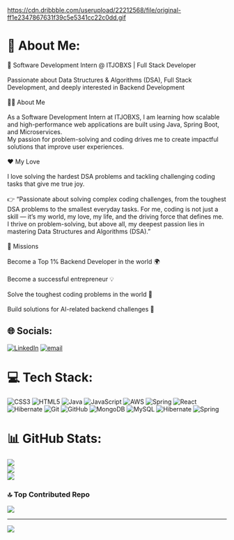 https://cdn.dribbble.com/userupload/22212568/file/original-ff1e2347867631f39c5e5341cc22c0dd.gif
# 💫 About Me:
🚀 Software Development Intern @ ITJOBXS | Full Stack Developer<br><br>Passionate about Data Structures & Algorithms (DSA), Full Stack Development, and deeply interested in Backend Development<br><br>👨‍💻 About Me<br><br>As a Software Development Intern at ITJOBXS, I am learning how scalable and high-performance web applications are built using Java, Spring Boot, and Microservices.<br>My passion for problem-solving and coding drives me to create impactful solutions that improve user experiences.<br><br>❤️ My Love<br><br>I love solving the hardest DSA problems and tackling challenging coding tasks that give me true joy.<br><br>👉 “Passionate about solving complex coding challenges, from the toughest DSA problems to the smallest everyday tasks. For me, coding is not just a skill — it’s my world, my love, my life, and the driving force that defines me. I thrive on problem-solving, but above all, my deepest passion lies in mastering Data Structures and Algorithms (DSA).”<br><br>🎯 Missions<br><br>Become a Top 1% Backend Developer in the world 🌍<br><br>Become a successful entrepreneur 💡<br><br>Solve the toughest coding problems in the world 🧩<br><br>Build solutions for AI-related backend challenges 🤖


## 🌐 Socials:
[![LinkedIn](https://img.shields.io/badge/LinkedIn-%230077B5.svg?logo=linkedin&logoColor=white)](https://linkedin.com/in/linkedin.com/in/sk-sarif-bb5395222) [![email](https://img.shields.io/badge/Email-D14836?logo=gmail&logoColor=white)](mailto:rjsarif063@gmail.com) 

# 💻 Tech Stack:
![CSS3](https://img.shields.io/badge/css3-%231572B6.svg?style=for-the-badge&logo=css3&logoColor=white) ![HTML5](https://img.shields.io/badge/html5-%23E34F26.svg?style=for-the-badge&logo=html5&logoColor=white) ![Java](https://img.shields.io/badge/java-%23ED8B00.svg?style=for-the-badge&logo=openjdk&logoColor=white) ![JavaScript](https://img.shields.io/badge/javascript-%23323330.svg?style=for-the-badge&logo=javascript&logoColor=%23F7DF1E) ![AWS](https://img.shields.io/badge/AWS-%23FF9900.svg?style=for-the-badge&logo=amazon-aws&logoColor=white) ![Spring](https://img.shields.io/badge/spring-%236DB33F.svg?style=for-the-badge&logo=spring&logoColor=white) ![React](https://img.shields.io/badge/react-%2320232a.svg?style=for-the-badge&logo=react&logoColor=%2361DAFB) ![Hibernate](https://img.shields.io/badge/Hibernate-59666C?style=for-the-badge&logo=Hibernate&logoColor=white) ![Git](https://img.shields.io/badge/git-%23F05033.svg?style=for-the-badge&logo=git&logoColor=white) ![GitHub](https://img.shields.io/badge/github-%23121011.svg?style=for-the-badge&logo=github&logoColor=white) ![MongoDB](https://img.shields.io/badge/MongoDB-%234ea94b.svg?style=for-the-badge&logo=mongodb&logoColor=white) ![MySQL](https://img.shields.io/badge/mysql-4479A1.svg?style=for-the-badge&logo=mysql&logoColor=white) ![Hibernate](https://img.shields.io/badge/Hibernate-59666C?style=for-the-badge&logo=Hibernate&logoColor=white) ![Spring](https://img.shields.io/badge/spring-%236DB33F.svg?style=for-the-badge&logo=spring&logoColor=white)
# 📊 GitHub Stats:
![](https://github-readme-stats.vercel.app/api?username=Sksarif786&theme=radical&hide_border=false&include_all_commits=true&count_private=false)<br/>
![](https://nirzak-streak-stats.vercel.app/?user=Sksarif786&theme=radical&hide_border=false)<br/>
![](https://github-readme-stats.vercel.app/api/top-langs/?username=Sksarif786&theme=radical&hide_border=false&include_all_commits=true&count_private=false&layout=compact)

### 🔝 Top Contributed Repo
![](https://github-contributor-stats.vercel.app/api?username=Sksarif786&limit=5&theme=dark&combine_all_yearly_contributions=true)

---
[![](https://visitcount.itsvg.in/api?id=Sksarif786&icon=0&color=0)](https://visitcount.itsvg.in)

<!-- Proudly created with GPRM ( https://gprm.itsvg.in ) -->
